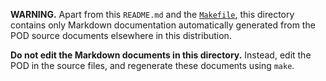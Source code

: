 **WARNING.**
Apart from this `README.md` and the [`Makefile`](Makefile), this directory contains only Markdown documentation automatically generated from the POD source documents elsewhere in this distribution.

**Do not edit the Markdown documents in this directory.**
Instead, edit the POD in the source files, and regenerate these documents using `make`.

